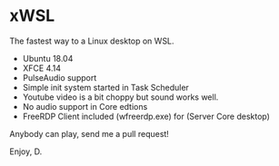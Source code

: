# xWSL

The fastest way to a Linux desktop on WSL.
- Ubuntu 18.04
- XFCE 4.14
- PulseAudio support 
- Simple init system started in Task Scheduler
- Youtube video is a bit choppy but sound works well. 
- No audio support in Core edtions
- FreeRDP Client included (wfreerdp.exe) for (Server Core desktop)

Anybody can play, send me a pull request!

Enjoy,
D.

